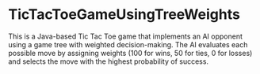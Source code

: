 # TicTacToeGameUsingTreeWeights
This is a Java-based Tic Tac Toe game that implements an AI opponent using a game tree with weighted decision-making. The AI evaluates each possible move by assigning weights (100 for wins, 50 for ties, 0 for losses) and selects the move with the highest probability of success.
